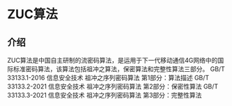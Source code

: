 # ZUC算法

## 介绍

ZUC算法是中国自主研制的流密码算法，是运用于下一代移动通信4G网络中的国际标准密码算法，该算法包括祖冲之算法，保密算法和完整性算法三部分。
GB/T 33133.1-2016 信息安全技术 祖冲之序列密码算法 第1部分：算法描述
GB/T 33133.2-2021 信息安全技术 祖冲之序列密码算法 第2部分：保密性算法
GB/T 33133.3-2021 信息安全技术 祖冲之序列密码算法 第3部分：完整性算法
